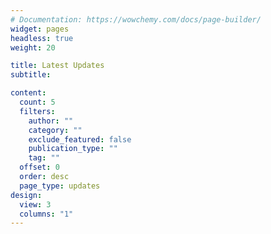 ```yaml
---
# Documentation: https://wowchemy.com/docs/page-builder/
widget: pages
headless: true
weight: 20

title: Latest Updates
subtitle:

content:
  count: 5
  filters:
    author: ""
    category: ""
    exclude_featured: false
    publication_type: ""
    tag: ""
  offset: 0
  order: desc
  page_type: updates
design:
  view: 3
  columns: "1"
---
```

